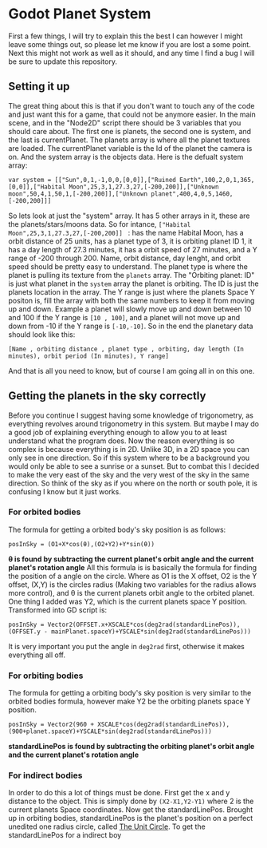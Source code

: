 # Godot Planet System

First a few things, I will try to explain this the best I can however I might leave some things out, so please let me know if you are lost a some point. Next this might not work as well as it should, and any time I find a bug I will be sure to update this repository.

## Setting it up

The great thing about this is that if you don't want to touch any of the code and just want this for a game, that could not be anymore easier. In the main scene, and in the "Node2D" script there should be 3 variables that you should care about. The first one is planets, the second one is system, and the last is currentPlanet. The planets array is where all the planet textures are loaded. The currentPlanet variable is the Id of the planet the camera is on. And the system array is the objects data.
Here is the defualt system array:
``` GDScript
var system = [["Sun",0,1,-1,0,0,[0,0]],["Ruined Earth",100,2,0,1,365,[0,0]],["Habital Moon",25,3,1,27.3,27,[-200,200]],["Unknown moon",50,4,1,50,1,[-200,200]],["Unknown planet",400,4,0,5,1460,[-200,200]]]
```
So lets look at just the "system" array. It has 5 other arrays in it, these are the planets/stars/moons data. So for intance, ```["Habital Moon",25,3,1,27.3,27,[-200,200]] ``` : has the name Habital Moon, has a orbit distance of 25 units, has a planet type of 3, it is orbiting planet ID 1, it has a day length of 27.3 minutes, it has a orbit speed of 27 minutes, and a Y range of -200 through 200. Name, orbit distance, day lenght, and orbit speed should be pretty easy to understand. The planet type is where the planet is pulling its texture from the ```planets``` array. The "Orbiting planet: ID" is just what planet in the ```system``` array the planet is orbiting. The ID is just the planets location in the array. The Y range is just where the planets Space Y positon is, fill the array with both the same numbers to keep it from moving up and down. Example a planet will slowly move up and down between 10 and 100 if the Y range is ```[10 , 100]```, and a planet will not move up and down from -10 if the Y range is ```[-10,-10]```. So in the end the planetary data should look like this:
```
[Name , orbiting distance , planet type , orbiting, day length (In minutes), orbit period (In minutes), Y range]
```
And that is all you need to know, but of course I am going all in on this one.

## Getting the planets in the sky correctly

Before you continue I suggest having some knowledge of trigonometry, as everything revolves around trigonometry in this system. But maybe I may do a good job of explaining everything enough to allow you to at least understand what the program does. Now the reason everything is so complex is because everything is in 2D. Unlike 3D, in a 2D space you can only see in one direction. So if this system where to be a background you would only be able to see a sunrise or a sunset. But to combat this I decided to make the very east of the sky and the very west of the sky in the same direction. So think of the sky as if you where on the north or south pole, it is confusing I know but it just works.

### For orbited bodies

The formula for getting a orbited body's sky position is as follows:
```
posInSky = (O1+X*cos(θ),(O2+Y2)+Y*sin(θ))
```
**θ is found by subtracting the current planet's orbit angle and the current planet's rotation angle**
All this formula is is basically the formula for finding the position of a angle on the circle. Where as O1 is the X offset, O2 is the Y offset, (X,Y) is the circles radius (Making two variables for the radius allows more control), and θ is the current planets orbit angle to the orbited planet. One thing I added was Y2, which is the current planets space Y position. Transformed into GD script is:
```GDScript
posInSky = Vector2(OFFSET.x+XSCALE*cos(deg2rad(standardLinePos)),(OFFSET.y - mainPlanet.spaceY)+YSCALE*sin(deg2rad(standardLinePos)))
```
It is very important you put the angle in ```deg2rad``` first, otherwise it makes everything all off.

### For orbiting bodies

The formula for getting a orbiting body's sky position is very similar to the orbited bodies formula, however make Y2 be the orbiting planets space Y position.
```GDScript
posInSky = Vector2(960 + XSCALE*cos(deg2rad(standardLinePos)),(900+planet.spaceY)+YSCALE*sin(deg2rad(standardLinePos)))
```
**standardLinePos is found by subtracting the orbiting planet's orbit angle and the current planet's rotation angle**

### For indirect bodies

In order to do this a lot of things must be done. First get the x and y distance to the object. This is simply done by ```(X2-X1,Y2-Y1)``` where 2 is the current planets Space coordinates. Now get the standardLinePos. Brought up in orbiting bodies, standardLinePos is the planet's position on a perfect unedited one radius circle, called [The Unit Circle](https://www.mathsisfun.com/geometry/unit-circle.html). To get the standardLinePos for a indirect boy 

